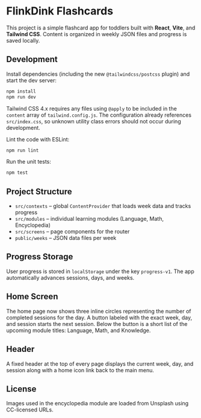# FlinkDink Flashcards

This project is a simple flashcard app for toddlers built with **React**, **Vite**, and **Tailwind CSS**. Content is organized in weekly JSON files and progress is saved locally.

## Development

Install dependencies (including the new `@tailwindcss/postcss` plugin) and start the dev server:

```bash
npm install
npm run dev
```

Tailwind CSS 4.x requires any files using `@apply` to be included in the
`content` array of `tailwind.config.js`. The configuration already references
`src/index.css`, so unknown utility class errors should not occur during
development.

Lint the code with ESLint:

```bash
npm run lint
```

Run the unit tests:

```bash
npm test
```

## Project Structure

- `src/contexts` – global `ContentProvider` that loads week data and tracks progress
- `src/modules` – individual learning modules (Language, Math, Encyclopedia)
- `src/screens` – page components for the router
- `public/weeks` – JSON data files per week

## Progress Storage

User progress is stored in `localStorage` under the key `progress-v1`. The app automatically advances sessions, days, and weeks.

## Home Screen

The home page now shows three inline circles representing the number of completed sessions for the day. A button labeled with the exact week, day, and session starts the next session. Below the button is a short list of the upcoming module titles: Language, Math, and Knowledge.

## Header

A fixed header at the top of every page displays the current week, day, and session along with a home icon link back to the main menu.

## License

Images used in the encyclopedia module are loaded from Unsplash using CC-licensed URLs.
